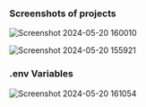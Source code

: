 ### Screenshots of projects
![Screenshot 2024-05-20 160010](https://github.com/ashishverma94/CSV-Email-Sender/assets/82448727/1caaa3ff-c313-47ca-8486-f8f0f7bc7992)

![Screenshot 2024-05-20 155921](https://github.com/ashishverma94/CSV-Email-Sender/assets/82448727/0a50695a-3e37-459c-aa5b-d1137dab59a6)

### .env Variables 

![Screenshot 2024-05-20 161054](https://github.com/ashishverma94/CSV-Email-Sender/assets/82448727/f17970db-b803-47c8-b325-4241b398599b)
